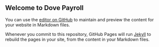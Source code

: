 ## Welcome to Dove Payroll

You can use the [editor on GitHub](https://github.com/orianeUwase/dove-payroll/edit/gh-pages/index.md) to maintain and preview the content for your website in Markdown files.

Whenever you commit to this repository, GitHub Pages will run [Jekyll](https://jekyllrb.com/) to rebuild the pages in your site, from the content in your Markdown files.
